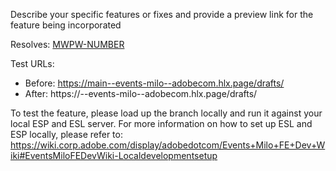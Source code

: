 Describe your specific features or fixes and provide a preview link for the feature being incorporated

Resolves: [MWPW-NUMBER](https://jira.corp.adobe.com/browse/MWPW-NUMBER)

Test URLs:
- Before: https://main--events-milo--adobecom.hlx.page/drafts/
- After: https://<branch>--events-milo--adobecom.hlx.page/drafts/

To test the feature, please load up the branch locally and run it against your local ESP and ESL server.
For more information on how to set up ESL and ESP locally, please refer to: https://wiki.corp.adobe.com/display/adobedotcom/Events+Milo+FE+Dev+Wiki#EventsMiloFEDevWiki-Localdevelopmentsetup
